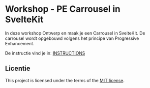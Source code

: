 
# Workshop - PE Carrousel in SvelteKit
<!-- Geef je project een titel en schrijf in één zin wat het is -->

In deze workshop Ontwerp en maak je een Carrousel in SvelteKit. De carrousel wordt opgebouwd volgens het principe van Progressive Enhancement.

De instructie vind je in: [INSTRUCTIONS](https://github.com/fdnd-task/workshop-pe-carrousel-in-sveltekit/blob/main/docs/INSTRUCTIONS.md)


## Licentie

This project is licensed under the terms of the [MIT license](./LICENCE).

